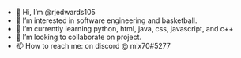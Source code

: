 - 👋 Hi, I’m @rjedwards105
- 👀 I’m interested in software engineering and basketball.
- 🌱 I’m currently learning python, html, java, css, javascript, and c++
- 💞️ I’m looking to collaborate on project.
- 📫 How to reach me: on discord @ mix70#5277

<!---
rjedwards105/rjedwards105 is a ✨ special ✨ repository because its `README.md` (this file) appears on your GitHub profile.
You can click the Preview link to take a look at your changes.
--->
